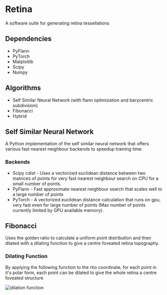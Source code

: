 # Retina
A software suite for generating retina tessellations

## Dependencies

* PyFlann
* PyTorch
* Matplotlib
* Scipy
* Numpy

## Algorithms
* Self Similar Neural Network (with flann optimization and barycentric subdivision)
* Fibonacci
* Hybrid

## Self Similar Neural Network
A Python implementation of the self similar neural network that offers various fast nearest neighbour backends to speedup training time.
### Backends
* Scipy cdist - Uses a vectorized euclidean distance between two matrices of points for very fast nearest neighbour search on CPU for a small number of points.
* PyFlann - Fast approximate nearest neighbour search that scales well to a large number of points
* PyTorch - A vectorized euclidean distance calculation that runs on gpu, very fast even for large number of points (Max number of points currently limited by GPU available memory).


## Fibonacci
Uses the golden ratio to calculate a uniform point distribution and then dilated with a dilating function to give a centre foveated retina topography.

### Dilating Function
By applying the following function to the rho coordinate, for each point in it's polar form, each point can be dilated to give the whole retina a centre foveated structure

![dilation function](Assets/dilation.png)



